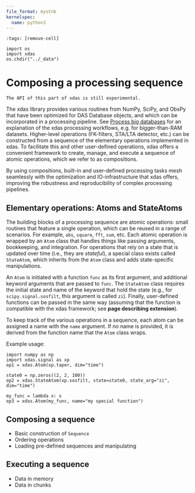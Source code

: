 ```yaml
---
file_format: mystnb
kernelspec:
  name: python3
---
```


```{code-cell}
:tags: [remove-cell]

import os
import xdas
os.chdir("../_data")
```

# Composing a processing sequence

```{warning}
The API of this part of xdas is still experimental.
```

The xdas library provides various routines from NumPy, SciPy, and ObsPy that have been optimized for DAS Database objects, and which can be incorporated in a processing pipeline. See [Process big databases]("processing) for an explanation of the xdas processing workflows, e.g. for bigger-than-RAM datasets. Higher-level operations (FK-filters, STA/LTA detector, etc.) can be constructed from a sequence of the elementary operations implemented in xdas. To facilitate this and other user-defined operations, xdas offers a convenient framework to create, manage, and execute a sequence of atomic operations, which we refer to as compositions.

By using compositions, built-in and user-defined processing tasks mesh seamlessly with the optimization and IO-infrastructure that xdas offers, improving the robustness and reproducibility of complex processing pipelines.

## Elementary operations: Atoms and StateAtoms

The building blocks of a processing sequence are atomic operations: small routines that feature a single operation, which can be reused in a range of scenarios. For example, `abs`, `square`, `fft`, `sum`, etc. Each atomic operation is wrapped by an `Atom` class that handles things like passing arguments, bookkeeping, and integration. For operations that rely on a state that is updated over time (i.e., they are *stateful*), a special class exists called `StateAtom`, which inherits from the `Atom` class and adds state-specific manipulations.

An `Atom` is initiated with a function `func` as its first argument, and additional keyword arguments that are passed to `func`. The `StateAtom` class requires the initial state and name of the keyword that hold the state (e.g., for `scipy.signal.sosfilt`, this argument is called `zi`). Finally, user-defined functions can be passed in the same way (assuming that the function is compatible with the xdas framework; see **page describing extension**).

To keep track of the various operations in a sequence, each atom can be assigned a name with the `name` argument. If no name is provided, it is derived from the function name that the `Atom` class wraps.

Example usage:

```{code-cell} 
import numpy as np
import xdas.signal as xp
op1 = xdas.Atom(xp.taper, dim="time")

state0 = np.zeros((2, 2, 100))
op2 = xdas.StateAtom(xp.sosfilt, state=state0, state_arg="zi", dim="time")

my_func = lambda x: x
op3 = xdas.Atom(my_func, name="my special function")
```

## Composing a sequence

- Basic construction of `Sequence`
- Ordering operations
- Loading pre-defined sequences and manipulating

## Executing a sequence

- Data in memory
- Data in chunks
